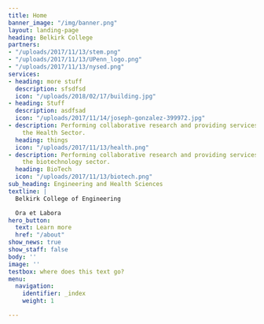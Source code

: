 ```yaml
---
title: Home
banner_image: "/img/banner.png"
layout: landing-page
heading: Belkirk College
partners:
- "/uploads/2017/11/13/stem.png"
- "/uploads/2017/11/13/UPenn_logo.png"
- "/uploads/2017/11/13/nysed.png"
services:
- heading: more stuff
  description: sfsdfsd
  icon: "/uploads/2018/02/17/building.jpg"
- heading: Stuff
  description: asdfsad
  icon: "/uploads/2017/11/14/joseph-gonzalez-399972.jpg"
- description: Performing collaborative research and providing services to support
    the Health Sector.
  heading: things
  icon: "/uploads/2017/11/13/health.png"
- description: Performing collaborative research and providing services to support
    the biotechnology sector.
  heading: BioTech
  icon: "/uploads/2017/11/13/biotech.png"
sub_heading: Engineering and Health Sciences
textline: |
  Belkirk College of Engineering

  Ora et Labora
hero_button:
  text: Learn more
  href: "/about"
show_news: true
show_staff: false
body: ''
image: ''
testbox: where does this text go?
menu:
  navigation:
    identifier: _index
    weight: 1

---
```

